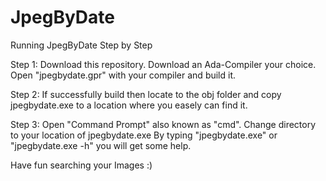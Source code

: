 # JpegByDate
Running JpegByDate Step by Step

Step 1:
	Download this repository.
	Download an Ada-Compiler your choice.
	Open "jpegbydate.gpr" with your compiler and build it.

Step 2:
	If successfully build then locate to the obj folder and copy jpegbydate.exe 
	to a location where you easely can find it.
	
Step 3:
	Open "Command Prompt" also known as "cmd". 
	Change directory to your location of jpegbydate.exe 
	By typing "jpegbydate.exe" or "jpegbydate.exe -h" you will get some help.
	
Have fun searching your Images :)
